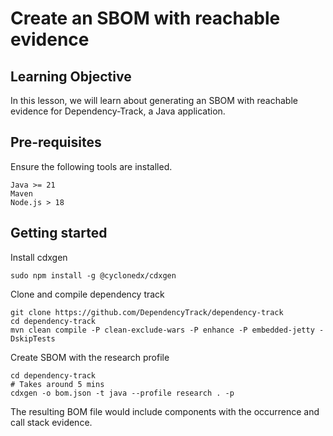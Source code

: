 # Create an SBOM with reachable evidence

## Learning Objective

In this lesson, we will learn about generating an SBOM with reachable evidence for Dependency-Track, a Java application.

## Pre-requisites

Ensure the following tools are installed.

```
Java >= 21
Maven
Node.js > 18
```

## Getting started

Install cdxgen

```shell
sudo npm install -g @cyclonedx/cdxgen
```

Clone and compile dependency track

```shell
git clone https://github.com/DependencyTrack/dependency-track
cd dependency-track
mvn clean compile -P clean-exclude-wars -P enhance -P embedded-jetty -DskipTests
```

Create SBOM with the research profile

```shell
cd dependency-track
# Takes around 5 mins
cdxgen -o bom.json -t java --profile research . -p
```

The resulting BOM file would include components with the occurrence and call stack evidence.
